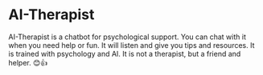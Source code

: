 # AI-Therapist
AI-Therapist is a chatbot for psychological support. You can chat with it when you need help or fun. It will listen and give you tips and resources. It is trained with psychology and AI. It is not a therapist, but a friend and helper. 😊👍

